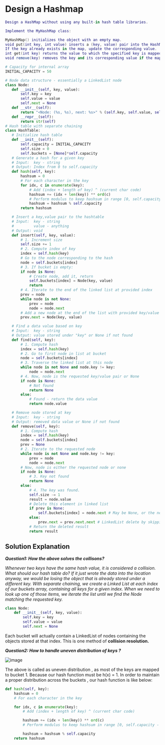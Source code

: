 # Design a Hashmap 

```Lua
Design a HashMap without using any built-in hash table libraries.

Implement the MyHashMap class:

MyHashMap() initializes the object with an empty map.
void put(int key, int value) inserts a (key, value) pair into the HashMap. 
If the key already exists in the map, update the corresponding value.
int get(int key) returns the value to which the specified key is mapped, or -1 if this map contains no mapping for the key.
void remove(key) removes the key and its corresponding value if the map contains the mapping for the key.
``` 
 
 ```python
 # Capacity for internal array
INITIAL_CAPACITY = 50

# Node data structure - essentially a LinkedList node
class Node:
	def __init__(self, key, value):
		self.key = key
		self.value = value
		self.next = None
	def __str__(self):
		return "<Node: (%s, %s), next: %s>" % (self.key, self.value, self.next != None)
	def __repr__(self):
		return str(self)
# Hash table with separate chaining
class HashTable:
	# Initialize hash table
	def __init__(self):
		self.capacity = INITIAL_CAPACITY
		self.size = 0
		self.buckets = [None]*self.capacity
	# Generate a hash for a given key
	# Input:  key - string
	# Output: Index from 0 to self.capacity
	def hash(self, key):
		hashsum = 0
		# For each character in the key
		for idx, c in enumerate(key):
			# Add (index + length of key) ^ (current char code)
			hashsum += (idx + len(key)) ** ord(c)
			# Perform modulus to keep hashsum in range [0, self.capacity - 1]
			hashsum = hashsum % self.capacity
		return hashsum

	# Insert a key,value pair to the hashtable
	# Input:  key - string
	# 		  value - anything
	# Output: void
	def insert(self, key, value):
		# 1. Increment size
		self.size += 1
		# 2. Compute index of key
		index = self.hash(key)
		# Go to the node corresponding to the hash
		node = self.buckets[index]
		# 3. If bucket is empty:
		if node is None:
			# Create node, add it, return
			self.buckets[index] = Node(key, value)
			return
		# 4. Iterate to the end of the linked list at provided index
		prev = node
		while node is not None:
			prev = node
			node = node.next
		# Add a new node at the end of the list with provided key/value
		prev.next = Node(key, value)

	# Find a data value based on key
	# Input:  key - string
	# Output: value stored under "key" or None if not found
	def find(self, key):
		# 1. Compute hash
		index = self.hash(key)
		# 2. Go to first node in list at bucket
		node = self.buckets[index]
		# 3. Traverse the linked list at this node
		while node is not None and node.key != key:
			node = node.next
		# 4. Now, node is the requested key/value pair or None
		if node is None:
			# Not found
			return None
		else:
			# Found - return the data value
			return node.value

	# Remove node stored at key
	# Input:  key - string
	# Output: removed data value or None if not found
	def remove(self, key):
		# 1. Compute hash
		index = self.hash(key)
		node = self.buckets[index]
		prev = None
		# 2. Iterate to the requested node
		while node is not None and node.key != key:
			prev = node
			node = node.next
		# Now, node is either the requested node or none
		if node is None:
			# 3. Key not found
			return None
		else:
			# 4. The key was found.
			self.size -= 1
			result = node.value
			# Delete this element in linked list
			if prev is None:
				self.buckets[index] = node.next # May be None, or the next match
			else:
				prev.next = prev.next.next # LinkedList delete by skipping over
			# Return the deleted result 
			return result
```

## Solution Explanation

***Question1: How the above solves the collisons?***

*Whenever two keys have the same hash value, it is considered a collision. What should our hash table do? If it just wrote the data into the location anyway, we would be losing the object that is already stored under a different key.
With separate chaining, we create a Linked List at each index of our buckets array, containing all keys for a given index. When we need to look up one of those items, we iterate the list until we find the Node matching the requested key.*


```python
class Node:
    def __init__(self, key, value):
        self.key = key
        self.value = value
        self.next = None
```
Each bucket will actually contain a LinkedList of nodes containing the objects stored at that index. This is one method of **collision resolution.**

***Question2: How to handle uneven distribution of keys ?***

![image](https://user-images.githubusercontent.com/33947539/153858260-3ccabbd6-3ac1-48bf-b5e9-b4d12534460c.png)

The above is called as uneven distribution , as most of the keys are mapped to bucket 1. Because our hash function must be h(x) = 1. 
In order to maintain a proper distribution across the buckets , our hash function is like below:

```python
def hash(self, key):
	hashsum = 0
	# For each character in the key

	for idx, c in enumerate(key):
		# Add (index + length of key) ^ (current char code)

		hashsum += (idx + len(key)) ** ord(c)
		# Perform modulus to keep hashsum in range [0, self.capacity - 1]

		hashsum = hashsum % self.capacity
	return hashsum
```





